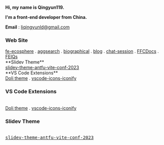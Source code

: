 **Hi, my name is Qingyun119.**
    
**I'm a front-end developer from China.**

**Email** : liqingyunld@gmail.com

<p align="center">
  <samp>
    <h3>Web Site</h3>
    <a href="https://www.fe-ecosphere.com/" >fe-ecosphere</a> .
    <a href="https://aggsearch.fe-ecosphere.com/" >aggsearch</a> .
    <a href="http://biographical.fe-ecosphere.com/" >biographical</a> .
    <a href="http://blog.fe-ecosphere.com/" >blog</a> .
    <a href="https://chat-session.fe-ecosphere.com/" >chat-session</a> .
    <a href="https://ffc.fe-ecosphere.com/" >FFCDocs</a> .
    <a href="https://feiqs.fe-ecosphere.com/" >FEIQs</a> 
    <br>
    **Slidev Theme**
    <br>
    <a href="https://slidev-theme-antfu-vite-conf-2023.fe-ecosphere.com/1" >slidev-theme-antfu-vite-conf-2023</a>
    <br>
    **VS Code Extensions**
    <br>
    <a href="https://marketplace.visualstudio.com/items?itemName=LQYld.doli-theme" >Doli theme</a> .
    <a href="https://marketplace.visualstudio.com/items?itemName=LQYld.vscode-icons-iconify" >vscode-icons-iconify</a>
  </samp>
</p>

<p align="center">
  <samp>
    <h3>VS Code Extensions</h3>
    <br>
    <a href="https://marketplace.visualstudio.com/items?itemName=LQYld.doli-theme" >Doli theme</a> .
    <a href="https://marketplace.visualstudio.com/items?itemName=LQYld.vscode-icons-iconify" >vscode-icons-iconify</a>
  </samp>
</p>

<p align="center">
  <h3>Slidev Theme</h3>
  <br>
  <samp>
    <a href="https://slidev-theme-antfu-vite-conf-2023.fe-ecosphere.com/1" >slidev-theme-antfu-vite-conf-2023</a>
  </samp>
</p>
